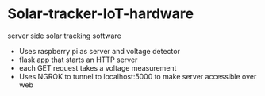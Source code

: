 # Solar-tracker-IoT-hardware
server side solar tracking software
- Uses raspberry pi as server and voltage detector
- flask app that starts an HTTP server
- each GET request takes a voltage measurement
- Uses NGROK to tunnel to localhost:5000 to make server accessible over web
